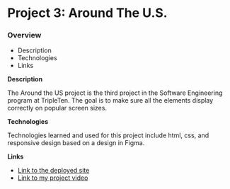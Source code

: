 # Project 3: Around The U.S.

### Overview

- Description
- Technologies
- Links

**Description**

The Around the US project is the third project in the Software Engineering program at TripleTen. The goal is to make sure all the elements display correctly on popular screen sizes.

**Technologies**

Technologies learned and used for this project include html, css, and responsive design based on a design in Figma.

**Links**

- [Link to the deployed site](https://keriurban.github.io/se_project_aroundtheus/)
- [Link to my project video](https://vimeo.com/969462280/8fa998e93c)
